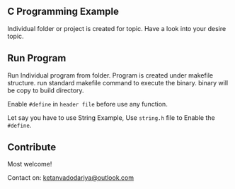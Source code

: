 ## C Programming Example
Individual folder or project is created for topic. Have a look into your desire topic.

## Run Program
Run Individual program from folder. Program is created under makefile structure. run standard makefile command to execute the binary.
binary will be copy to build directory.

Enable `#define` in `header file` before use any function.

Let say you have to use String Example, Use `string.h` file to Enable the `#define`.

## Contribute
Most welcome!

Contact on: ketanvadodariya@outlook.com
	
